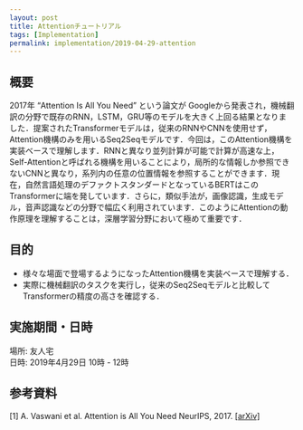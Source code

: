 ```yaml
---
layout: post
title: Attentionチュートリアル
tags: [Implementation]
permalink: implementation/2019-04-29-attention
---
```


## 概要
2017年 “Attention Is All You Need” という論文が Googleから発表され，機械翻訳の分野で既存のRNN，LSTM，GRU等のモデルを大きく上回る結果となりました．提案されたTransformerモデルは，従来のRNNやCNNを使用せず，Attention機構のみを用いるSeq2Seqモデルです．今回は，このAttention機構を実装ベースで理解します．RNNと異なり並列計算が可能で計算が高速な上，Self-Attentionと呼ばれる機構を用いることにより，局所的な情報しか参照できないCNNと異なり，系列内の任意の位置情報を参照することができます．現在，自然言語処理のデファクトスタンダードとなっているBERTはこのTransformerに端を発しています．さらに，類似手法が，画像認識，生成モデル，音声認識などの分野で幅広く利用されています．このようにAttentionの動作原理を理解することは，深層学習分野において極めて重要です．

## 目的
- 様々な場面で登場するようになったAttention機構を実装ベースで理解する．
- 実際に機械翻訳のタスクを実行し，従来のSeq2Seqモデルと比較してTransformerの精度の高さを確認する．

## 実施期間・日時
場所: 友人宅 \
日時: 2019年4月29日 10時 - 12時

## 参考資料
[1] A. Vaswani et al. Attention is All You Need NeurIPS, 2017. [[arXiv]](https://arxiv.org/abs/1706.03762)